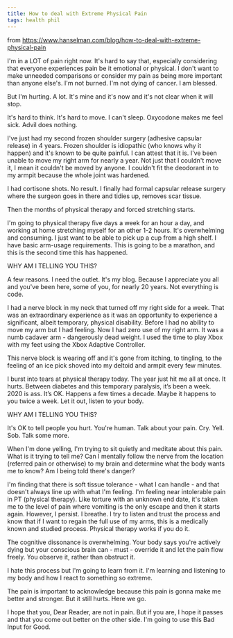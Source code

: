 ```yaml
---
title: How to deal with Extreme Physical Pain
tags: health phil 
---
```


from <https://www.hanselman.com/blog/how-to-deal-with-extreme-physical-pain>

I'm in a LOT of pain right now. It's hard to say that, especially considering that everyone experiences pain be it emotional or physical. I don't want to make unneeded comparisons or consider my pain as being more important than anyone else's. I'm not burned. I'm not dying of cancer. I am blessed.

But I'm hurting. A lot. It's mine and it's now and it's not clear when it will stop.

It's hard to think. It's hard to move. I can't sleep. Oxycodone makes me feel sick. Advil does nothing.

I've just had my second frozen shoulder surgery (adhesive capsular release) in 4 years. Frozen shoulder is idiopathic (who knows why it happen) and it's known to be quite painful. I can attest that it is. I've been unable to move my right arm for nearly a year. Not just that I couldn't move it, I mean it couldn't be moved by anyone. I couldn't fit the deodorant in to my armpit because the whole joint was hardened.

I had cortisone shots. No result. I finally had formal capsular release surgery where the surgeon goes in there and tidies up, removes scar tissue.

Then the months of physical therapy and forced stretching starts.

I'm going to physical therapy five days a week for an hour a day, and working at home stretching myself for an other 1-2 hours. It's overwhelming and consuming. I just want to be able to pick up a cup from a high shelf. I have basic arm-usage requirements. This is going to be a marathon, and this is the second time this has happened.

WHY AM I TELLING YOU THIS?

A few reasons. I need the outlet. It's my blog. Because I appreciate you all and you've been here, some of you, for nearly 20 years. Not everything is code.

I had a nerve block in my neck that turned off my right side for a week. That was an extraordinary experience as it was an opportunity to experience a significant, albeit temporary, physical disability. Before I had no ability to move my arm but I had feeling. Now I had zero use of my right arm. It was a numb cadaver arm - dangerously dead weight. I used the time to play Xbox with my feet using the Xbox Adaptive Controller.

This nerve block is wearing off and it's gone from itching, to tingling, to the feeling of an ice pick shoved into my deltoid and armpit every few minutes.

I burst into tears at physical therapy today. The year just hit me all at once. It hurts. Between diabetes and this temporary paralysis, it’s been a week. 2020 is ass. It’s OK. Happens a few times a decade. Maybe it happens to you twice a week. Let it out, listen to your body.

WHY AM I TELLING YOU THIS?

It's OK to tell people you hurt. You're human. Talk about your pain. Cry. Yell. Sob. Talk some more.

When I'm done yelling, I'm trying to sit quietly and meditate about this pain. What is it trying to tell me? Can I mentally follow the nerve from the location (referred pain or otherwise) to my brain and determine what the body wants me to know? Am I being told there's danger?

I'm finding that there is soft tissue tolerance - what I can handle - and that doesn't always line up with what I'm feeling. I'm feeling near intolerable pain in PT (physical therapy). Like torture with an unknown end date, it's taken me to the level of pain where vomiting is the only escape and then it starts again. However, I persist. I breathe. I try to listen and trust the process and know that if I want to regain the full use of my arms, this is a medically known and studied process. Physical therapy works if you do it.

The cognitive dissonance is overwhelming. Your body says you're actively dying but your conscious brain can - must - override it and let the pain flow freely. You observe it, rather than obstruct it.

I hate this process but I'm going to learn from it. I'm learning and listening to my body and how I react to something so extreme.

The pain is important to acknowledge because this pain is gonna make me better and stronger. But it still hurts. Here we go.

I hope that you, Dear Reader, are not in pain. But if you are, I hope it passes and that you come out better on the other side. I'm going to use this Bad Input for Good.